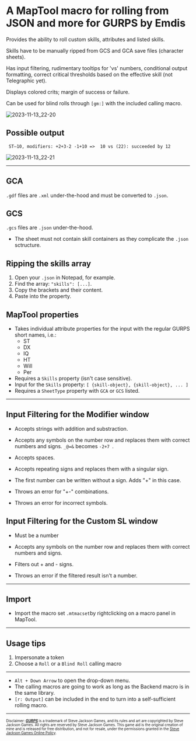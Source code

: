 # A MapTool macro for rolling from JSON and more for GURPS by Emdis

Provides the ability to roll custom skills, attributes and listed skills. 

Skills have to be manually ripped from GCS and GCA save files (character sheets). 

Has input filtering, rudimentary tooltips for 'vs' numbers, conditional output formatting, correct critical thresholds based on the effective skill (not Telegraphic yet).

Displays colored crits; margin of success or failure.

Can be used for blind rolls through ` [gm:] ` with the included calling macro.

![2023-11-13_22-20](https://github.com/saint-thomas-more/maptool-roll-popup/assets/126619536/0e00a1c4-3dee-4823-972d-c904937771d4)

## Possible output
` ST⁠–10, modifiers: +2+3-2 -1+10 =>  10 vs (22): succeeded by 12 `

![2023-11-13_22-21](https://github.com/saint-thomas-more/maptool-roll-popup/assets/126619536/0d8fdcb7-3ec0-4dd4-8a4d-dfcd6f622367)

***
## GCA

`.gdf` files are `.xml` under-the-hood and must be converted to `.json`.

## GCS

`.gcs` files are `.json` under-the-hood.
- The sheet must not contain skill containers as they complicate the ` .json ` sctructure.

## Ripping the skills array

1. Open your `.json` in Notepad, for example.
2. Find the array:
	` "skills": [...] `.
3. Copy the brackets and their content.
4. Paste into the property.

## MapTool properties

- Takes individual attribute properties for the input with the regular GURPS short names, i.e.:
	- ST
	- DX
 	- IQ
  	- HT
  	- Will
  	- Per 
- Requires a ` Skills ` property (isn't case sensitive).
- Input for the ` Skills ` property: 
	` [ {skill-object}, {skill-object}, ... ] `
- Requires a ` SheetType ` property with ` GCA ` or ` GCS ` listed.

***

## Input Filtering for the Modifier window

- Accepts strings with addition and substraction.
- Accepts any symbols on the number row and replaces them with correct numbers and signs.
` _@=& ` becomes `-2+7 `.
- Accepts spaces.
- Accepts repeating signs and replaces them with a singular sign.
- The first number can be written without a sign. Adds "+" in this case.

- Throws an error for "+-" combinations.
- Throws an error for incorrect symbols.

## Input Filtering for the Custom SL window

- Must be a number
- Accepts any symbols on the number row and replaces them with correct numbers and signs.
- Filters out + and - signs.

- Throws an error if the filtered result isn't a number.

***

## Import

- Import the macro set ` .mtmacset `by rightclicking on a macro panel in MapTool.

***
## Usage tips

1. Impersonate a token
2. Choose a `Roll` or a `Blind Roll` calling macro
***
- ` Alt + Down Arrow ` to open the drop-down menu.
- The calling macros are going to work as long as the Backend macro is in the same library.
- ` [r: Output] ` can be included in the end to turn into a self-sufficient rolling macro.

***
<sub><sub>Disclaimer: <a href="http://www.sjgames.com/gurps/"><b><i>GURPS</i></b></a> is a trademark of Steve Jackson Games, and its rules and art are copyrighted by Steve Jackson Games. All rights are reserved by Steve Jackson Games. This game aid is the original creation of mine and is released for free distribution, and not for resale, under the permissions granted in the <a href="http://www.sjgames.com/general/online_policy.html">Steve Jackson Games Online Policy</a>.</sub></sub>
